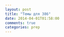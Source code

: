 ```yaml
---
layout: post
title: "Темы для 386"
date: 2014-04-01T01:58:00
comments: true
categories: prep 
---
```

